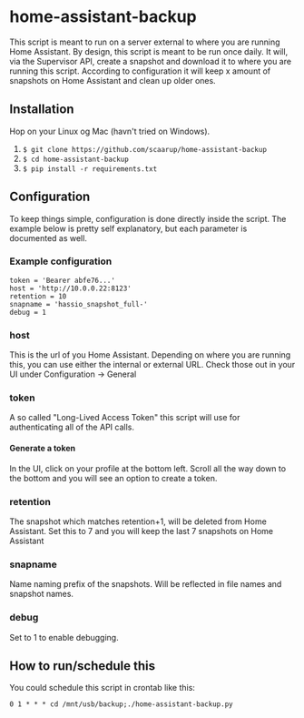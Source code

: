 # home-assistant-backup
This script is meant to run on a server external to where you are running Home Assistant. By design, this script is meant to be run once daily. It will, via the Supervisor API, create a snapshot and download it to where you are running this script. According to configuration it will keep x amount of snapshots on Home Assistant and clean up older ones.

## Installation
Hop on your Linux og Mac (havn't tried on Windows).
1. ```$ git clone https://github.com/scaarup/home-assistant-backup```
2. ```$ cd home-assistant-backup```
3. ```$ pip install -r requirements.txt```

## Configuration
To keep things simple, configuration is done directly inside the script. The example below is pretty self explanatory, but each parameter is documented as well.
### Example configuration
```
token = 'Bearer abfe76...'
host = 'http://10.0.0.22:8123'
retention = 10
snapname = 'hassio_snapshot_full-'
debug = 1
```
### host
This is the url of you Home Assistant. Depending on where you are running this, you can use either the internal or external URL. Check those out in your UI under Configuration -> General
### token
A so called "Long-Lived Access Token" this script will use for authenticating all of the API calls. 
#### Generate a token
In the UI, click on your profile at the bottom left. Scroll all the way down to the bottom and you will see an option to create a token.
### retention
The snapshot which matches retention+1, will be deleted from Home Assistant. Set this to 7 and you will keep the last 7 snapshots on Home Assistant
### snapname
Name naming prefix of the snapshots. Will be reflected in file names and snapshot names.
### debug
Set to 1 to enable debugging.

## How to run/schedule this
You could schedule this script in crontab like this:

```0 1 * * * cd /mnt/usb/backup;./home-assistant-backup.py```

